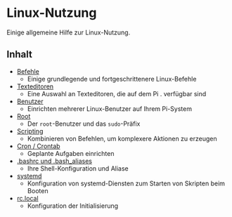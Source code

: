 # Linux-Nutzung

Einige allgemeine Hilfe zur Linux-Nutzung.

## Inhalt

- [Befehle](commands.md)
    - Einige grundlegende und fortgeschrittenere Linux-Befehle
- [Texteditoren](text-editors.md)
    - Eine Auswahl an Texteditoren, die auf dem Pi . verfügbar sind
- [Benutzer](users.md)
    - Einrichten mehrerer Linux-Benutzer auf Ihrem Pi-System
- [Root](root.md)
    - Der `root`-Benutzer und das `sudo`-Präfix
- [Scripting](scripting.md)
    - Kombinieren von Befehlen, um komplexere Aktionen zu erzeugen
- [Cron / Crontab](cron.md)
    - Geplante Aufgaben einrichten
- [.bashrc und .bash_aliases](bashrc.md)
    - Ihre Shell-Konfiguration und Aliase
- [systemd](systemd.md)
    - Konfiguration von systemd-Diensten zum Starten von Skripten beim Booten
- [rc.local](rc-local.md)
    - Konfiguration der Initialisierung